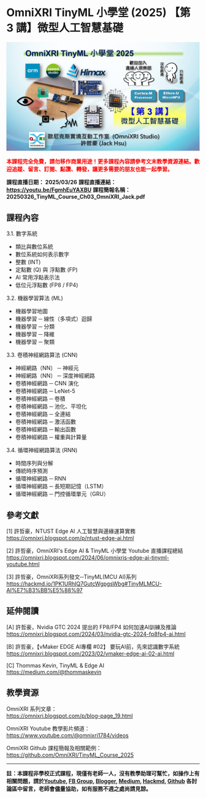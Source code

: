 # OmniXRI TinyML 小學堂 (2025)  【第 3 講】微型人工智慧基礎

<img src="https://raw.githubusercontent.com/OmniXRI/TinyML_Course_2025/refs/heads/main/images/2025_TinyML%E5%B0%8F%E5%AD%B8%E5%A0%82%E8%AA%B2%E7%A8%8B%E7%9B%B4%E6%92%AD%E5%9C%96%E7%A4%BA_Ch3.JPG" alt="" width="640">  

<span style="color:#FF0000;">**本課程完全免費，請勿移作商業用途！更多課程內容請參考文末教學資源連結。歡迎追蹤、留言、訂閱、點讚、轉發，讓更多需要的朋友也能一起學習。**</span>

**課程直播日期： 2025/03/26**
**課程直播連結： https://youtu.be/FgmhEuYAXBU**
**課程簡報名稱： 20250326_TinyML_Course_Ch03_OmniXRI_Jack.pdf**

## 課程內容

3.1. 數字系統  
* 類比與數位系統  
* 數位系統如何表示數字  
* 整數 (INT)  
* 定點數 (Q) 與 浮點數 (FP)  
* AI 常用浮點表示法  
* 低位元浮點數 (FP8 / FP4)  

3.2. 機器學習算法 (ML)  
* 機器學習地圖  
* 機器學習 ─ 線性（多項式）迴歸  
* 機器學習 ─ 分類  
* 機器學習 ─ 降維  
* 機器學習 ─  聚類  

3.3. 卷積神經網路算法 (CNN)  
* 神經網路（NN） ─ 神經元  
* 神經網路（NN） ─ 深度神經網路  
* 卷積神經網路 ─ CNN 演化  
* 卷積神經網路 ─ LeNet-5  
* 卷積神經網路 ─ 卷積  
* 卷積神經網路 ─ 池化、平坦化  
* 卷積神經網路 ─ 全連結  
* 卷積神經網路 ─ 激活函數  
* 卷積神經網路 ─ 輸出函數  
* 卷積神經網路 ─ 權重與計算量  

3.4. 循環神經網路算法 (RNN)  
* 時間序列與分解  
* 傳統時序預測  
* 循環神經網路 ─ RNN  
* 循環神經網路 ─ 長短期記憶（LSTM） 
* 循環神經網路 ─ 門控循環單元（GRU）  

## 參考文獻

[1] 許哲豪，NTUST Edge AI 人工智慧與邊緣運算實務  
https://omnixri.blogspot.com/p/ntust-edge-ai.html  

[2] 許哲豪，OmniXRI's Edge AI & TinyML 小學堂 Youtube 直播課程總結  
https://omnixri.blogspot.com/2024/06/omnixris-edge-ai-tinyml-youtube.html  

[3] 許哲豪，OmniXRI系列發文─TinyML(MCU AI)系列  
https://hackmd.io/1PK1URhIQ7GutcWgpgsWbg#TinyMLMCU-AI%E7%B3%BB%E5%88%97  

## 延伸閱讀

[A] 許哲豪，Nvidia GTC 2024 提出的 FP8/FP4 如何加速AI訓練及推論  
https://omnixri.blogspot.com/2024/03/nvidia-gtc-2024-fp8fp4-ai.html  

[B] 許哲豪，【vMaker EDGE AI專欄 #02】 要玩AI前，先來認識數字系統  
https://omnixri.blogspot.com/2023/02/vmaker-edge-ai-02-ai.html  

[C] Thommas Kevin, TinyML & Edge AI  
https://medium.com/@thommaskevin  

## 教學資源

OmniXRI 系列文章：  
https://omnixri.blogspot.com/p/blog-page_19.html  

OmniXRI Youtube 教學影片頻道：  
https://www.youtube.com/@omnixri1784/videos  

OmniXRI Github 課程簡報及相關範例：  
https://github.com/OmniXRI/TinyML_Course_2025

---
**註：本課程非學校正式課程，現僅有老師一人，沒有教學助理可幫忙，如操作上有相關問題，請於[Youtube](https://www.youtube.com/@omnixri1784/featured), [FB Group](https://www.facebook.com/groups/edgeaitw), [Blogger](https://omnixri.blogspot.com/), [Medium](https://omnixri.medium.com/), [Hackmd](https://hackmd.io/@OmniXRI-Jack), [Github](https://github.com/OmniXRI) 各討論區中留言，老師會儘量協助，如有服務不週之處尚請見諒。**
